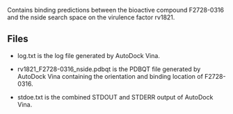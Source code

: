 Contains binding predictions between the bioactive compound F2728-0316 and the nside search space on the virulence factor rv1821.

## Files

- log.txt is the log file generated by AutoDock Vina.

- rv1821_F2728-0316_nside.pdbqt is the PDBQT file generated by AutoDock Vina containing the orientation and binding location of F2728-0316.

- stdoe.txt is the combined STDOUT and STDERR output of AutoDock Vina.

